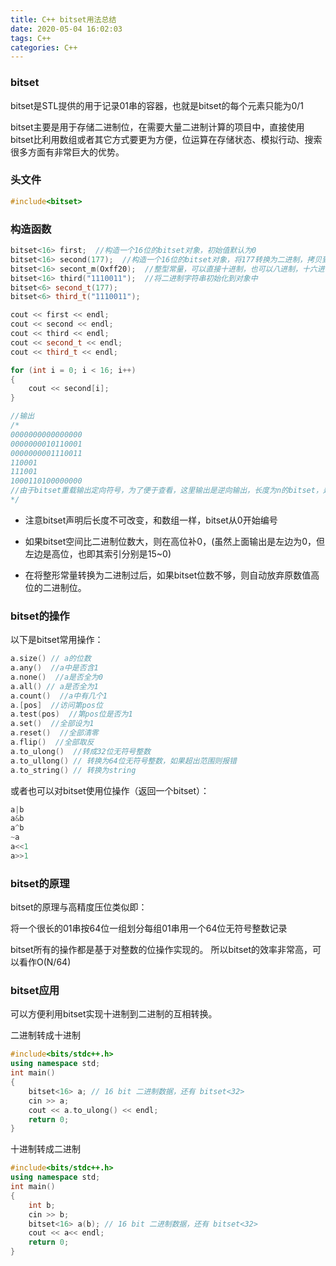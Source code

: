 ```yaml
---
title: C++ bitset用法总结
date: 2020-05-04 16:02:03
tags: C++
categories: C++
---
```


### bitset

bitset是STL提供的用于记录01串的容器，也就是bitset的每个元素只能为0/1

bitset主要是用于存储二进制位，在需要大量二进制计算的项目中，直接使用bitset比利用数组或者其它方式要更为方便，位运算在存储状态、模拟行动、搜索很多方面有非常巨大的优势。
<!--more-->

### 头文件
```c++
#include<bitset>
```

### 构造函数
```c++
bitset<16> first;  //构造一个16位的bitset对象，初始值默认为0
bitset<16> second(177);  //构造一个16位的bitset对象，将177转换为二进制，拷贝到内存空间
bitset<16> secont_m(Oxff20);  //整型常量，可以直接十进制，也可以八进制，十六进制
bitset<16> third("1110011");  //将二进制字符串初始化到对象中
bitset<6> second_t(177);
bitset<6> third_t("1110011");

cout << first << endl;
cout << second << endl;
cout << third << endl;
cout << second_t << endl;
cout << third_t << endl;

for (int i = 0; i < 16; i++)
{
    cout << second[i];
}

//输出
/*
0000000000000000
0000000010110001
0000000001110011
110001
111001
1000110100000000
//由于bitset重载输出定向符号，为了便于查看，这里输出是逆向输出，长度为n的bitset，是按照n-1——>0的顺输出
*/
```

- 注意bitset声明后长度不可改变，和数组一样，bitset从0开始编号

- 如果bitset空间比二进制位数大，则在高位补0，(虽然上面输出是左边为0，但左边是高位，也即其索引分别是15~0)
- 在将整形常量转换为二进制过后，如果bitset位数不够，则自动放弃原数值高位的二进制位。

### bitset的操作
以下是bitset常用操作：
```c++
a.size() // a的位数
a.any()  //a中是否含1
a.none()  //a是否全为0
a.all() // a是否全为1
a.count()  //a中有几个1
a.[pos]  //访问第pos位
a.test(pos)  //第pos位是否为1
a.set()  //全部设为1
a.reset()  //全部清零
a.flip()  //全部取反
a.to_ulong()  //转成32位无符号整数
a.to_ullong() // 转换为64位无符号整数，如果超出范围则报错
a.to_string() // 转换为string
```
或者也可以对bitset使用位操作（返回一个bitset）：
```c++
a|b
a&b
a^b
~a
a<<1
a>>1
```

### bitset的原理
bitset的原理与高精度压位类似即：

将一个很长的01串按64位一组划分每组01串用一个64位无符号整数记录

bitset所有的操作都是基于对整数的位操作实现的。
所以bitset的效率非常高，可以看作O(N/64)

### bitset应用
可以方便利用bitset实现十进制到二进制的互相转换。

二进制转成十进制
```c++
#include<bits/stdc++.h>
using namespace std;
int main()
{
    bitset<16> a; // 16 bit 二进制数据，还有 bitset<32>
    cin >> a;
    cout << a.to_ulong() << endl;
    return 0;
}
```

十进制转成二进制
```c++
#include<bits/stdc++.h>
using namespace std;
int main()
{
    int b;
    cin >> b;
    bitset<16> a(b); // 16 bit 二进制数据，还有 bitset<32>
    cout << a<< endl;
    return 0;
}
```